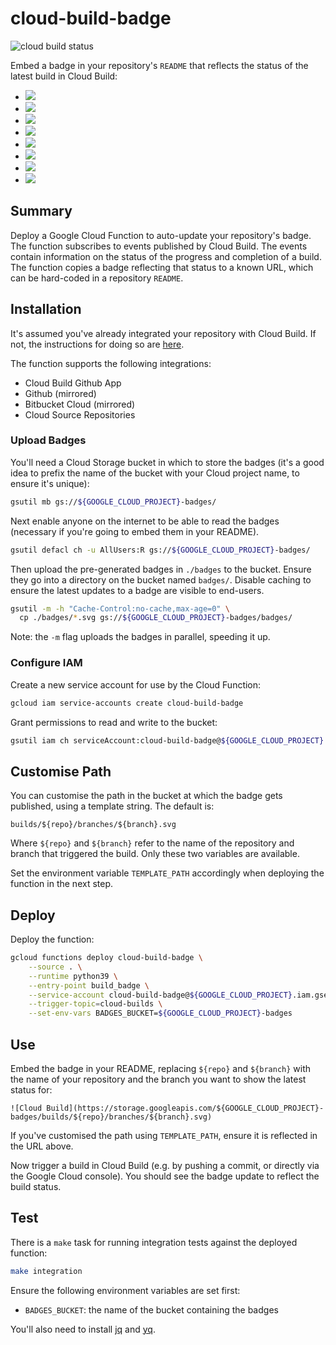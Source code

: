 # cloud-build-badge

![cloud build status](https://storage.googleapis.com/automatize-ci-badges/builds/cloud-build-badge/branches/master.svg)

Embed a badge in your repository's `README` that reflects the status of the latest build in Cloud Build:

* ![](./badges/queued.svg)
* ![](./badges/working.svg)
* ![](./badges/success.svg)
* ![](./badges/timeout.svg)
* ![](./badges/cancelled.svg)
* ![](./badges/failure.svg)
* ![](./badges/internal_error.svg)
* ![](./badges/status_unknown.svg)

## Summary

Deploy a Google Cloud Function to auto-update your repository's badge. The function subscribes to events published by Cloud Build. The events contain information on the status of the progress and completion of a build. The function copies a badge reflecting that status to a known URL, which can be hard-coded in a repository `README`.

## Installation

It's assumed you've already integrated your repository with Cloud Build. If not, the instructions for doing so are [here](https://cloud.google.com/cloud-build/docs/running-builds/automate-builds).

The function supports the following integrations:

* Cloud Build Github App
* Github (mirrored)
* Bitbucket Cloud (mirrored)
* Cloud Source Repositories


### Upload Badges

You'll need a Cloud Storage bucket in which to store the badges (it's a good idea to prefix the name of the bucket with your Cloud project name, to ensure it's unique):

```bash
gsutil mb gs://${GOOGLE_CLOUD_PROJECT}-badges/
```

Next enable anyone on the internet to be able to read the badges (necessary if you're going to embed them in your README).

```bash
gsutil defacl ch -u AllUsers:R gs://${GOOGLE_CLOUD_PROJECT}-badges/
```

Then upload the pre-generated badges in `./badges` to the bucket. Ensure they go into a directory on the bucket named `badges/`. Disable caching to ensure the latest updates to a badge are visible to end-users.

```bash
gsutil -m -h "Cache-Control:no-cache,max-age=0" \
  cp ./badges/*.svg gs://${GOOGLE_CLOUD_PROJECT}-badges/badges/
```

Note: the `-m` flag uploads the badges in parallel, speeding it up.

### Configure IAM

Create a new service account for use by the Cloud Function:

```bash
gcloud iam service-accounts create cloud-build-badge
```

Grant permissions to read and write to the bucket:

```bash
gsutil iam ch serviceAccount:cloud-build-badge@${GOOGLE_CLOUD_PROJECT}.iam.gserviceaccount.com:legacyObjectReader,legacyBucketWriter gs://${GOOGLE_CLOUD_PROJECT}-badges/
```

## Customise Path

You can customise the path in the bucket at which the badge gets published, using a template string. The default is:

`builds/${repo}/branches/${branch}.svg`

Where `${repo}` and `${branch}` refer to the name of the repository and branch that triggered the build. Only these two variables are available.

Set the environment variable `TEMPLATE_PATH` accordingly when deploying the function in the next step.

## Deploy

Deploy the function:

```bash
gcloud functions deploy cloud-build-badge \
    --source . \
    --runtime python39 \
    --entry-point build_badge \
    --service-account cloud-build-badge@${GOOGLE_CLOUD_PROJECT}.iam.gserviceaccount.com \
    --trigger-topic=cloud-builds \
    --set-env-vars BADGES_BUCKET=${GOOGLE_CLOUD_PROJECT}-badges
```

## Use

Embed the badge in your README, replacing `${repo}` and `${branch}` with the name of your repository and the branch you want to show the latest status for:

```
![Cloud Build](https://storage.googleapis.com/${GOOGLE_CLOUD_PROJECT}-badges/builds/${repo}/branches/${branch}.svg)
```

If you've customised the path using `TEMPLATE_PATH`, ensure it is reflected in the URL above.

Now trigger a build in Cloud Build (e.g. by pushing a commit, or directly via the Google Cloud console). You should see the badge update to reflect the build status.

## Test

There is a `make` task for running integration tests against the deployed function:

```bash
make integration
```

Ensure the following environment variables are set first:

* `BADGES_BUCKET`: the name of the bucket containing the badges

You'll also need to install [jq](https://stedolan.github.io/jq/) and [yq](https://github.com/kislyuk/yq).
